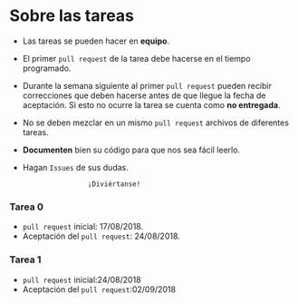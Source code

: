 # Sobre las tareas

* Las tareas se pueden hacer en **equipo**.

* El primer `pull request` de la tarea debe hacerse en el tiempo programado.

* Durante la semana siguiente al primer `pull request` pueden recibir correcciones que deben hacerse antes de que llegue la fecha de aceptación. Si esto no ocurre la tarea se cuenta como **no entregada**.

* No se deben mezclar en un mismo `pull request` archivos de diferentes tareas.

* **Documenten** bien su código para que nos sea fácil
leerlo.

* Hagan `Issues` de sus dudas.

                      ¡Diviértanse!

### Tarea 0
* `pull request` inicial: 17/08/2018.
* Aceptación del `pull request`: 24/08/2018.

### Tarea 1
* `pull request` inicial:24/08/2018
* Aceptación del `pull request`:02/09/2018

